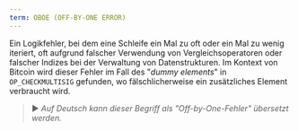 ```yaml
---
term: OBOE (OFF-BY-ONE ERROR)
---
```


Ein Logikfehler, bei dem eine Schleife ein Mal zu oft oder ein Mal zu wenig iteriert, oft aufgrund falscher Verwendung von Vergleichsoperatoren oder falscher Indizes bei der Verwaltung von Datenstrukturen. Im Kontext von Bitcoin wird dieser Fehler im Fall des "*dummy elements*" in `OP_CHECKMULTISIG` gefunden, wo fälschlicherweise ein zusätzliches Element verbraucht wird.

> ► *Auf Deutsch kann dieser Begriff als "Off-by-One-Fehler" übersetzt werden.*